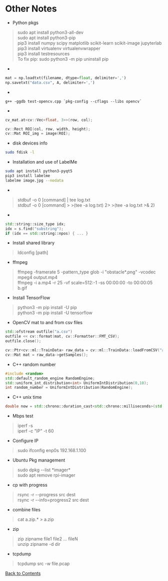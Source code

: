 # Other Notes



* Python pkgs
> sudo apt install python3-all-dev\
> sudo apt install python3-pip\
> pip3 install numpy scipy matplotlib scikit-learn scikit-image jupyterlab\
> pip3 install virtualenv virtualenvwrapper\
> pip3 install testresources\
> To fix pip: sudo python3 -m pip uninstall pip


* 
```python
mat = np.loadtxt(filename, dtype=float, delimiter=',')
np.savetxt("data.csv", A, delimiter=',')
```

* 
```
g++ -ggdb test-opencv.cpp `pkg-config --cflags --libs opencv`
```

* 
```C++
cv_mat.at<cv::Vec<float, 3>>(row, col);

cv::Rect ROI(col, row, width, height);
cv::Mat ROI_img = image(ROI);
```

* disk devices info
```bash
sudo fdisk -l
```

* Installation and use of LabelMe
```bash
sudo apt install python3-pyqt5
pip3 install labelme
labelme image.jpg --nodata
```

* 
> stdbuf -o 0 [command] | tee log.txt\
> stdbuf -o 0 [command] >  >(tee -a log.txt) 2>  >(tee -a log.txt >& 2)

* 
```C++
std::string::size_type idx;
idx = s.find("substring");
if (idx == std::string::npos) { ... }
```


* Install shared library
> ldconfig [path]

* ffmpeg
> ffmpeg -framerate 5 -pattern_type glob -i "obstacle*.png" -vcodec mpeg4 output.mp4\
> ffmpeg -i a.mp4 -r 25 -vf scale=512:-1 -ss 00:00:00 -to 00:00:05 b.gif

* Install TensorFlow
> python3 -m pip install -U pip\
> python3 -m pip install -U tensorflow

* OpenCV mat to and from csv files
```C++
std::ofstream outfile("a.csv")
outfile << cv::format(mat, cv::Formatter::FMT_CSV);
outfile.close();
```
```C++
cv::Ptr<cv::ml::TrainData> raw_data = cv::ml::TrainData::loadFromCSV("a.csv", 0, -2, 0);
cv::Mat mat = raw_data->getSamples();
```

* C++ random number
```C++
#include <random>
std::default_random_engine RandomEngine;
std::uniform_int_distribution<int> UniformIntDistribution(0,10);
int random_number = UniformIntDistribution(RandomEngine);
```

* C++ unix time
```C++
double now = std::chrono::duration_cast<std::chrono::milliseconds>(std::chrono::system_clock::now().time_since_epoch()).count()/1000.0;
```

* Mbps test
> iperf -s\
> iperf -c "IP" -t 60

* Configure IP
> sudo ifconfig enp0s 192.168.1.100

* Ubuntu Pkg management
> sudo dpkg --list \*imager\*\
> sudo apt remove rpi-imager

* cp with progress
> rsync -r --progress src dest\
> rsync -r --info=progress2 src dest

* combine files
> cat a.zip.* > a.zip

* zip
> zip zipname file1 file2 ... fileN\
> unzip zipname -d dir

* tcpdump
> tcpdump src <IP> -w file.pcap

[Back to Contents](../README.md)
